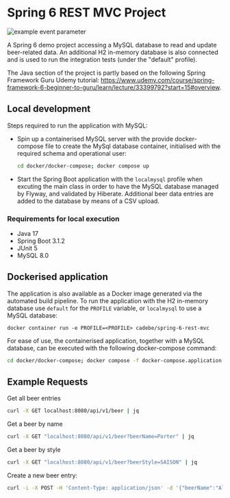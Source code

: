 # Spring 6 REST MVC Project

![example event parameter](https://github.com/Carla-de-Beer/spring-6-rest-mvc/actions/workflows/build.yml/badge.svg?event=push)

A Spring 6 demo project accessing a MySQL database to read and update beer-related data. An additional H2 in-memory
database is also connected and is used to run the integration tests (under the "default" profile).

The Java section of the project is partly based on the following Spring Framework Guru Udemy tutorial:
https://www.udemy.com/course/spring-framework-6-beginner-to-guru/learn/lecture/33399792?start=15#overview.

## Local development

Steps required to run the application with MySQL:

* Spin up a containerised MySQL server with the provide docker-compose file to create the MySql database container,
  initialised with the required schema and operational user:

    ```sh
    cd docker/docker-compose; docker compose up
    ```

* Start the Spring Boot application with the `localmysql` profile when excuting the main class in order to have the
  MySQL
  database managed by Flyway, and
  validated by Hiberate. Additional beer data entries are added to the database by means of a CSV upload.

### Requirements for local execution

* Java 17
* Spring Boot 3.1.2
* JUnit 5
* MySQL 8.0

## Dockerised application

The application is also available as a Docker image generated via the automated build pipeline.
To run the application with the H2 in-memory database use `default` for the `PROFILE` variable, or `localmysql` to use a
MySQL database:

```
docker container run -e PROFILE=<PROFILE> cadebe/spring-6-rest-mvc
```

For ease of use, the containerised application, together with a MySQL database, can be
executed with the following docker-compose command:

```sh
cd docker/docker-compose; docker compose -f docker-compose.application.yml up
```

## Example Requests

Get all beer entries

```sh
curl -X GET localhost:8080/api/v1/beer | jq
```

Get a beer by name

```sh
curl -X GET "localhost:8080/api/v1/beer?beerName=Porter" | jq
```

Get a beer by style

```sh
curl -X GET "localhost:8080/api/v1/beer?beerStyle=SAISON" | jq
```

Create a new beer entry:

```sh
curl -i -X POST -H 'Content-Type: application/json' -d '{"beerName":"Alaskan Icy Bay","beerStyle":"IPA","upc":"100","price":12.00,"quantityOnHand":10}' localhost:8080/api/v1/beer 
```
